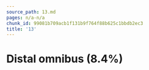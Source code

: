 ```yaml
---
source_path: 13.md
pages: n/a-n/a
chunk_id: 99081b709acb1f131b9f764f88b625c1bbdb2ec3
title: '13'
---
```

# Distal omnibus (8.4%)
